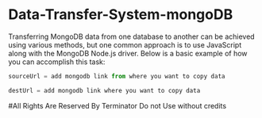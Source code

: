 # Data-Transfer-System-mongoDB
 Transferring MongoDB data from one database to another can be achieved using various methods, but one common approach is to use JavaScript along with the MongoDB Node.js driver. Below is a basic example of how you can accomplish this task:

```js
sourceUrl = add mongodb link from where you want to copy data

destUrl = add mongodb link where you want to copy data
```
#All Rights Are Reserved By Terminator Do not Use without credits 
